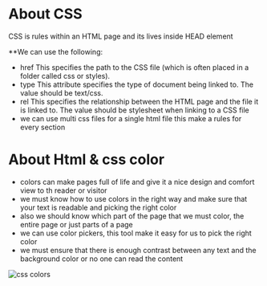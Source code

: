 # About CSS
 CSS is rules within an HTML page and its lives inside HEAD element

**We can use the following:
- href This specifies the path to the CSS file (which is often placed in a folder called css or styles).
- type This attribute specifies the type of document being linked to. The value should be text/css.
- rel This specifies the relationship between the HTML page and the file it is linked to. The value should be stylesheet when linking to a CSS file
- we can use multi css files for a single html file this make a rules for every section

# About Html & css color
- colors can make pages full of life and give it a nice design and comfort view to th reader or visitor 
- we must know how to use colors in the right way and make sure that your text is readable and picking the right color
- also we should know which part of the page that we must color, the entire page or just parts of a page
- we can use color pickers, this tool make it easy for us to pick the right color
- we must ensure that there is enough contrast between any text and the background color or no one can read the content

![css colors](https://i1.wp.com/3.bp.blogspot.com/-jj5wDdC7zeg/XkhjaD6PxaI/AAAAAAAAC6Q/HXoaqTzRZEs2ZX5rD6_BmgBmVLcGY0p6gCPcBGAYYCw/s1600/Colors-Name-Hex-Code.jpg?ssl=1)


